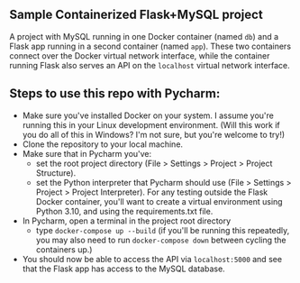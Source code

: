 Sample Containerized Flask+MySQL project
----------------
A project with MySQL running in one Docker container (named `db`) and a Flask app running in
a second container (named `app`). These two containers connect over the Docker virtual network
interface, while the container running Flask also serves an API on the `localhost`
virtual network interface.

## Steps to use this repo with Pycharm:
* Make sure you've installed Docker on your system. I assume you're running
this in your Linux development environment. (Will this work if you
do all of this in Windows? I'm not sure, but you're welcome to try!)
* Clone the repository to your local machine.
* Make sure that in Pycharm you've:
  * set the root project directory (File > Settings > Project > Project Structure).
  * set the Python interpreter that Pycharm should use (File > Settings > Project > Project Interpreter).
  For any testing outside the Flask Docker container, you'll want to create a virtual environment using Python 3.10,
  and using the requirements.txt file.
* In Pycharm, open a terminal in the project root directory
  * type `docker-compose up --build`
    (if you'll be running this repeatedly, you may also need to run `docker-compose down` between cycling the containers up.)
* You should now be able to access the API via `localhost:5000` and see that the Flask app has access to the MySQL database. 
